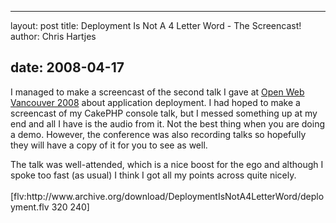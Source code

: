 <hr />

<p>layout: post
title: Deployment Is Not A 4 Letter Word - The Screencast!
author: Chris Hartjes</p>

<h2>date: 2008-04-17</h2>

<p>
I managed to make a screencast of the second talk I gave at <a href="http://www.openwebvancouver.ca">Open Web Vancouver 2008</a> about application deployment.  I had hoped to make a screencast of my CakePHP console talk, but I messed something up at my end and all I have is the audio from it.  Not the best thing when you are doing a demo.  However, the conference was also recording talks so hopefully they will have a copy of it for you to see as well.
</p>

<p>
The talk was well-attended, which is a nice boost for the ego and although I spoke too fast (as usual) I think I got all my points across quite nicely.
<br /><br />
[flv:http://www.archive.org/download/DeploymentIsNotA4LetterWord/deployment.flv 320 240]
</p>
